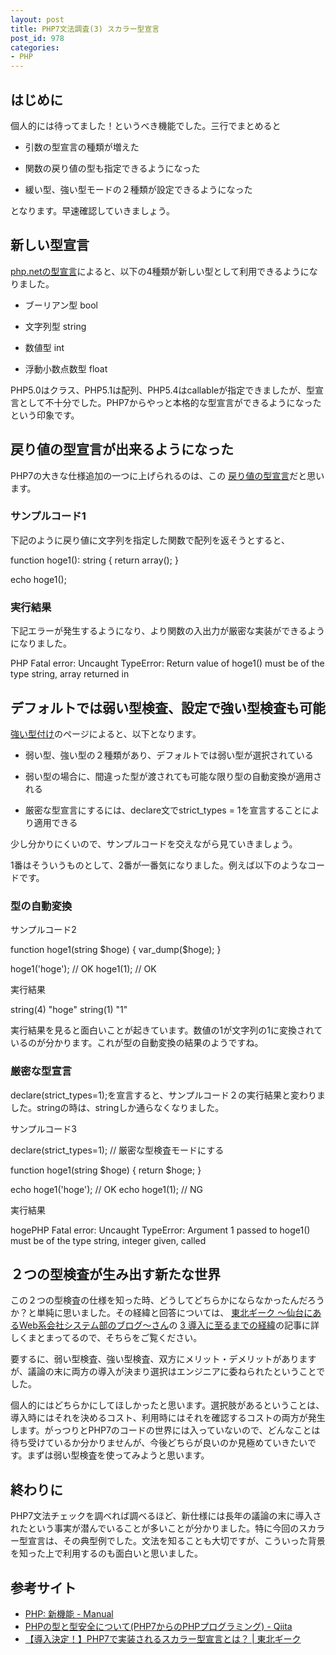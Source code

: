 ```yaml
---
layout: post
title: PHP7文法調査(3) スカラー型宣言
post_id: 978
categories: 
- PHP
---
```


## はじめに


個人的には待ってました！というべき機能でした。三行でまとめると


*  引数の型宣言の種類が増えた


*  関数の戻り値の型も指定できるようになった


*  緩い型、強い型モードの２種類が設定できるようになった

となります。早速確認していきましょう。


## 新しい型宣言



[php.netの型宣言](http://php.net/manual/ja/functions.arguments.php#functions.arguments.type-declaration)によると、以下の4種類が新しい型として利用できるようになりました。


*  ブーリアン型 bool


*  文字列型 string


*  数値型 int


*  浮動小数点数型 float

PHP5.0はクラス、PHP5.1は配列、PHP5.4はcallableが指定できましたが、型宣言として不十分でした。PHP7からやっと本格的な型宣言ができるようになったという印象です。


## 戻り値の型宣言が出来るようになった


PHP7の大きな仕様追加の一つに上げられるのは、この
[戻り値の型宣言](http://php.net/manual/ja/migration70.new-features.php#migration70.new-features.return-type-declarations)だと思います。


### サンプルコード1


下記のように戻り値に文字列を指定した関数で配列を返そうとすると、


function hoge1(): string
{
  return array();
}

echo hoge1();


### 実行結果


下記エラーが発生するようになり、より関数の入出力が厳密な実装ができるようになりました。


PHP Fatal error:  Uncaught TypeError: Return value of hoge1() must be of the type string, array returned in


## デフォルトでは弱い型検査、設定で強い型検査も可能



[強い型付け](http://php.net/manual/ja/functions.arguments.php#functions.arguments.type-declaration.strict)のページによると、以下となります。


*  弱い型、強い型の２種類があり、デフォルトでは弱い型が選択されている


*  弱い型の場合に、間違った型が渡されても可能な限り型の自動変換が適用される


*  厳密な型宣言にするには、declare文でstrict_types = 1を宣言することにより適用できる

少し分かりにくいので、サンプルコードを交えながら見ていきましょう。

1番はそういうものとして、2番が一番気になりました。例えば以下のようなコードです。


### 型の自動変換



サンプルコード2


function hoge1(string $hoge)
{
  var_dump($hoge);
}

hoge1('hoge'); // OK
hoge1(1); // OK


実行結果


string(4) "hoge"
string(1) "1"

実行結果を見ると面白いことが起きています。数値の1が文字列の1に変換されているのが分かります。これが型の自動変換の結果のようですね。


### 厳密な型宣言



declare(strict_types=1);を宣言すると、サンプルコード２の実行結果と変わりました。stringの時は、stringしか通らなくなりました。


サンプルコード3


declare(strict_types=1); // 厳密な型検査モードにする

function hoge1(string $hoge)
{
  return $hoge;
}

echo hoge1('hoge'); // OK
echo hoge1(1); // NG


実行結果


hogePHP Fatal error:  Uncaught TypeError: Argument 1 passed to hoge1() must be of the type string, integer given, called


## ２つの型検査が生み出す新たな世界


この２つの型検査の仕様を知った時、どうしてどちらかにならなかったんだろうか？と単純に思いました。その経緯と回答については、
[東北ギーク ～仙台にあるWeb系会社システム部のブログ～さん](http://tech.respect-pal.jp/)の
[3 導入に至るまでの経緯](http://tech.respect-pal.jp/php7_scalar_type_hinting/#i-5)の記事に詳しくまとまってるので、そちらをご覧ください。

要するに、弱い型検査、強い型検査、双方にメリット・デメリットがありますが、議論の末に両方の導入が決まり選択はエンジニアに委ねられたということでした。

個人的にはどちらかにしてほしかったと思います。選択肢があるということは、導入時にはそれを決めるコスト、利用時にはそれを確認するコストの両方が発生します。がっつりとPHP7のコードの世界には入っていないので、どんなことは待ち受けているか分かりませんが、今後どちらが良いのか見極めていきたいです。まずは弱い型検査を使ってみようと思います。


## 終わりに


PHP7文法チェックを調べれば調べるほど、新仕様には長年の議論の末に導入されたという事実が潜んでいることが多いことが分かりました。特に今回のスカラー型宣言は、その典型例でした。文法を知ることも大切ですが、こういった背景を知った上で利用するのも面白いと思いました。


## 参考サイト
*  [PHP: 新機能 - Manual](http://php.net/manual/ja/migration70.new-features.php#migration70.new-features.scalar-type-declarations)
*  [PHPの型と型安全について(PHP7からのPHPプログラミング) - Qiita](http://qiita.com/bokotomo/items/1ead446ef689dc45b487)
*  [【導入決定！】PHP7で実装されるスカラー型宣言とは？ | 東北ギーク](http://tech.respect-pal.jp/php7_scalar_type_hinting/)